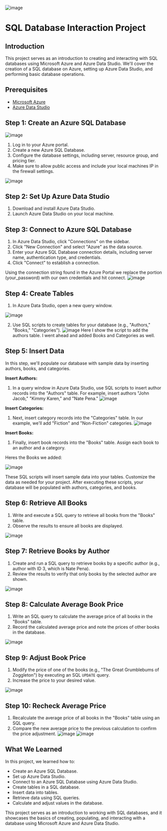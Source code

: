 ![image](https://github.com/itnatepena/SQL-DB-Intro/assets/147539410/c3f66eb5-314a-4f9c-b3d9-c7b2a768f6a3)

# SQL Database Interaction Project

## Introduction

This project serves as an introduction to creating and interacting with SQL databases using Microsoft Azure and Azure Data Studio. We'll cover the creation of a SQL database on Azure, setting up Azure Data Studio, and performing basic database operations.

## Prerequisites

- [Microsoft Azure](https://azure.microsoft.com/)
- [Azure Data Studio](https://docs.microsoft.com/en-us/sql/azure-data-studio/download)

## Step 1: Create an Azure SQL Database
![image](https://github.com/itnatepena/SQL-DB-Intro/assets/147539410/e2adc24d-bbfb-493b-8d11-5f8bca17e968)

1. Log in to your Azure portal.
2. Create a new Azure SQL Database.
3. Configure the database settings, including server, resource group, and pricing tier.
4. Make sure to allow public access and include your local machines IP in the firewall settings.

![image](https://github.com/itnatepena/SQL-DB-Intro/assets/147539410/010c2153-450c-43a9-a0c6-49eded1d1258)


## Step 2: Set Up Azure Data Studio

1. Download and install Azure Data Studio.
2. Launch Azure Data Studio on your local machine.

## Step 3: Connect to Azure SQL Database

1. In Azure Data Studio, click "Connections" on the sidebar.
2. Click "New Connection" and select "Azure" as the data source.
3. Enter your Azure SQL Database connection details, including server name, authentication type, and credentials.
4. Click "Connect" to establish a connection.

Using the connection string found in the Azure Portal we replace the portion (your_password) with our own credentials and hit connect.
![image](https://github.com/itnatepena/SQL-DB-Intro/assets/147539410/e430f205-37f9-45fc-a287-a29e282f8f45)

## Step 4: Create Tables

1. In Azure Data Studio, open a new query window.

![image](https://github.com/itnatepena/SQL-DB-Intro/assets/147539410/085aa592-1ee3-4253-aabd-9c2a563398bb)

2. Use SQL scripts to create tables for your database (e.g., "Authors," "Books," "Categories").
![image](https://github.com/itnatepena/SQL-DB-Intro/assets/147539410/9d1e687b-c053-49a3-b76d-59e73f2904c4)
Here I show the script to add the authors table. I went ahead and added Books and Categories as well.

## Step 5: Insert Data

In this step, we'll populate our database with sample data by inserting authors, books, and categories.

**Insert Authors:**

1. In a query window in Azure Data Studio, use SQL scripts to insert author records into the "Authors" table. For example, insert authors "John Jacob," "Kimmy Karen," and "Nate Pena."
![image](https://github.com/itnatepena/SQL-DB-Intro/assets/147539410/94548352-5e3a-467a-bab4-a81cd6377e26)

**Insert Categories:**

1. Next, insert category records into the "Categories" table. In our example, we'll add "Fiction" and "Non-Fiction" categories.
![image](https://github.com/itnatepena/SQL-DB-Intro/assets/147539410/6cb04aeb-3c82-47fd-898e-19d98d49f286)


**Insert Books:**

1. Finally, insert book records into the "Books" table. Assign each book to an author and a category.

Heres the Books we added:

![image](https://github.com/itnatepena/SQL-DB-Intro/assets/147539410/883f1942-8d5b-43b7-a138-2f017660e614)


These SQL scripts will insert sample data into your tables. Customize the data as needed for your project. After executing these scripts, your database will be populated with authors, categories, and books.

## Step 6: Retrieve All Books

1. Write and execute a SQL query to retrieve all books from the "Books" table.
2. Observe the results to ensure all books are displayed.

![image](https://github.com/itnatepena/SQL-DB-Intro/assets/147539410/9b2fbd3c-3c68-4d78-81a5-d8f34484532e)


## Step 7: Retrieve Books by Author

1. Create and run a SQL query to retrieve books by a specific author (e.g., author with ID 3, which is Nate Pena).
2. Review the results to verify that only books by the selected author are shown.

![image](https://github.com/itnatepena/SQL-DB-Intro/assets/147539410/4049a38b-5a0e-4c6e-adfe-ac8900899510)


## Step 8: Calculate Average Book Price

1. Write an SQL query to calculate the average price of all books in the "Books" table.
2. Record the calculated average price and note the prices of other books in the database.

![image](https://github.com/itnatepena/SQL-DB-Intro/assets/147539410/758382c6-9841-46f0-b21b-45bbf76b8c86)


## Step 9: Adjust Book Price

1. Modify the price of one of the books (e.g., "The Great Grumblebums of Zoggleton") by executing an SQL `UPDATE` query.
2. Increase the price to your desired value.

![image](https://github.com/itnatepena/SQL-DB-Intro/assets/147539410/f2de1811-d7ff-4710-9142-4299fcca19e3)


## Step 10: Recheck Average Price

1. Recalculate the average price of all books in the "Books" table using an SQL query.
2. Compare the new average price to the previous calculation to confirm the price adjustment.
![image](https://github.com/itnatepena/SQL-DB-Intro/assets/147539410/b9dbe4ba-5996-46e9-8c43-10a9f8c7eeeb)
![image](https://github.com/itnatepena/SQL-DB-Intro/assets/147539410/b8005c64-f1d7-421a-bc70-dd1741beb59c)



## What We Learned

In this project, we learned how to:

- Create an Azure SQL Database.
- Set up Azure Data Studio.
- Connect to an Azure SQL Database using Azure Data Studio.
- Create tables in a SQL database.
- Insert data into tables.
- Retrieve data using SQL queries.
- Calculate and adjust values in the database.

This project serves as an introduction to working with SQL databases, and it showcases the basics of creating, populating, and interacting with a database using Microsoft Azure and Azure Data Studio.
